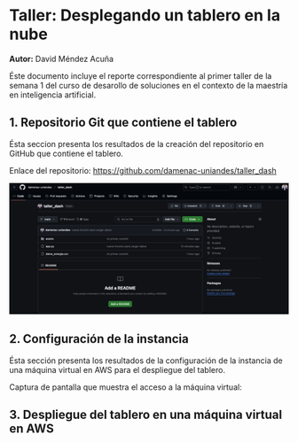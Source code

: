 # Taller: Desplegando un tablero en la nube
**Autor:** David Méndez Acuña

Éste documento incluye el reporte correspondiente al primer taller de la semana 1 del curso de desarollo de soluciones en el contexto de la maestría en inteligencia artificial.


## 1. Repositorio Git que contiene el tablero 

Ésta seccion presenta los resultados de la creación del repositorio en GitHub que contiene el tablero.

Enlace del repositorio: https://github.com/damenac-uniandes/taller_dash

![Tux, the Linux mascot](https://raw.githubusercontent.com/damenac-uniandes/taller_dash/refs/heads/main/repositorio.png)

## 2. Configuración de la instancia

Ésta sección presenta los resultados de la configuración de la instancia de una máquina virtual en AWS para el despliegue del tablero.

Captura de pantalla que muestra el acceso a la máquina virtual:


## 3. Despliegue del tablero en una máquina virtual en AWS

